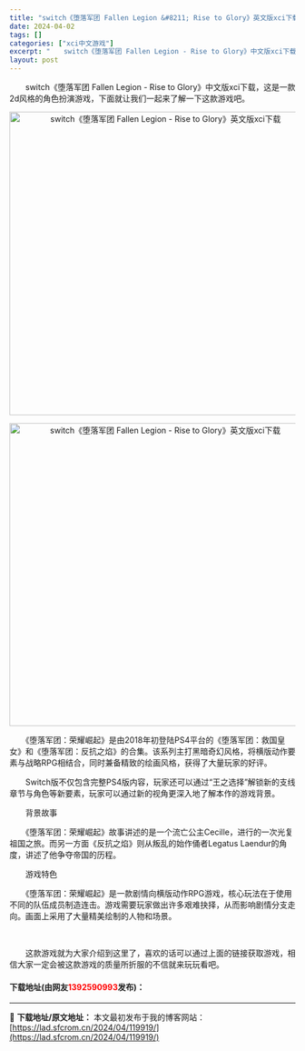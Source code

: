 ```yaml
---
title: "switch《堕落军团 Fallen Legion &#8211; Rise to Glory》英文版xci下载"
date: 2024-04-02
tags: []
categories: ["xci中文游戏"]
excerpt: "　　switch《堕落军团 Fallen Legion - Rise to Glory》中文版xci下载，这是一款2d风格的角色扮演游戏，下面就让我们一起来了解一下这款游戏吧。 　　《堕落军团：荣耀崛起》是由2018年初登陆PS4平台的《堕落军团：救国皇女》和《堕落军团：反抗之焰》的合集。该系列主打&hellip;"
layout: post
---
```


 <p>　　switch《堕落军团 Fallen Legion - Rise to Glory》中文版xci下载，这是一款2d风格的角色扮演游戏，下面就让我们一起来了解一下这款游戏吧。</p> <p align="center"><img border="0" src="https://lad.sfcrom.cn/wp-content/uploads/2024/04/20240401_660b405454476.webp" width="534" alt="switch《堕落军团 Fallen Legion - Rise to Glory》英文版xci下载" /></p> <p align="center"><img border="0" src="https://lad.sfcrom.cn/wp-content/uploads/2024/04/20240401_660b4054ac0e0.webp" width="533" alt="switch《堕落军团 Fallen Legion - Rise to Glory》英文版xci下载" /></p> <p>　　《堕落军团：荣耀崛起》是由2018年初登陆PS4平台的《堕落军团：救国皇女》和《堕落军团：反抗之焰》的合集。该系列主打黑暗奇幻风格，将横版动作要素与战略RPG相结合，同时兼备精致的绘画风格，获得了大量玩家的好评。</p> <p>　　Switch版不仅包含完整PS4版内容，玩家还可以通过&ldquo;王之选择&rdquo;解锁新的支线章节与角色等新要素，玩家可以通过新的视角更深入地了解本作的游戏背景。</p> <p>　　背景故事</p> <p>　　《堕落军团：荣耀崛起》故事讲述的是一个流亡公主Cecille，进行的一次光复祖国之旅。而另一方面《反抗之焰》则从叛乱的始作俑者Legatus Laendur的角度，讲述了他争夺帝国的历程。</p> <p>　　游戏特色</p> <p>　　《堕落军团：荣耀崛起》是一款剧情向横版动作RPG游戏，核心玩法在于使用不同的队伍成员制造连击。游戏需要玩家做出许多艰难抉择，从而影响剧情分支走向。画面上采用了大量精美绘制的人物和场景。</p> <p>&nbsp;</p> <p>　　这款游戏就为大家介绍到这里了，喜欢的话可以通过上面的链接获取游戏，相信大家一定会被这款游戏的质量所折服的不信就来玩玩看吧。</p> <p><h4>下载地址(由网友<font color="red">1392590993</font>发布)：</h4></p> 

---
📖 **下载地址/原文地址：** 本文最初发布于我的博客网站：[https://lad.sfcrom.cn/2024/04/119919/](https://lad.sfcrom.cn/2024/04/119919/)
